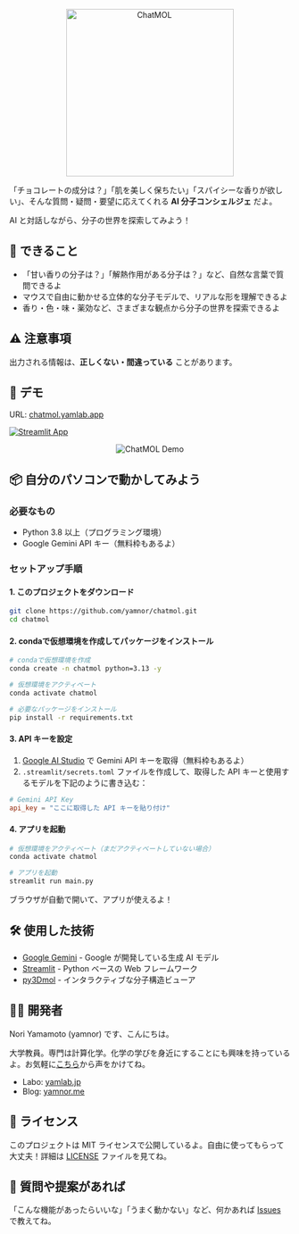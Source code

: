 <p align="center">
  <img src="https://i.gyazo.com/e6424c1c7f3d48c212fadc993e253481.png" alt="ChatMOL" width="300">
</p>

「チョコレートの成分は？」「肌を美しく保ちたい」「スパイシーな香りが欲しい」、そんな質問・疑問・要望に応えてくれる **AI 分子コンシェルジェ** だよ。

AI と対話しながら、分子の世界を探索してみよう！

## 🌟 できること

- 「甘い香りの分子は？」「解熱作用がある分子は？」など、自然な言葉で質問できるよ
- マウスで自由に動かせる立体的な分子モデルで、リアルな形を理解できるよ
- 香り・色・味・薬効など、さまざまな観点から分子の世界を探索できるよ

## ⚠️ 注意事項

出力される情報は、**正しくない・間違っている** ことがあります。

## 🚀 デモ

URL: [chatmol.yamlab.app](https://chatmol.yamlab.app)

[![Streamlit App](https://static.streamlit.io/badges/streamlit_badge_black_white.svg)](https://chatmol.yamlab.app/) 

<p align="center">
    <img src="https://i.gyazo.com/a0766d46f95e27b4eaaace083e07d421.gif" alt="ChatMOL Demo">
</p>

## 📦 自分のパソコンで動かしてみよう

### 必要なもの

- Python 3.8 以上（プログラミング環境）
- Google Gemini API キー（無料枠もあるよ）

### セットアップ手順

#### 1. このプロジェクトをダウンロード

```bash
git clone https://github.com/yamnor/chatmol.git
cd chatmol
```

#### 2. condaで仮想環境を作成してパッケージをインストール

```bash
# condaで仮想環境を作成
conda create -n chatmol python=3.13 -y

# 仮想環境をアクティベート
conda activate chatmol

# 必要なパッケージをインストール
pip install -r requirements.txt
```

#### 3. API キーを設定

1. [Google AI Studio](https://makersuite.google.com/app/apikey) で Gemini API キーを取得（無料枠もあるよ）
2. `.streamlit/secrets.toml` ファイルを作成して、取得した API キーと使用するモデルを下記のように書き込む：

```toml
# Gemini API Key
api_key = "ここに取得した API キーを貼り付け"
```

#### 4. アプリを起動

```bash
# 仮想環境をアクティベート（まだアクティベートしていない場合）
conda activate chatmol

# アプリを起動
streamlit run main.py
```

ブラウザが自動で開いて、アプリが使えるよ！

## 🛠️ 使用した技術

- [Google Gemini](https://ai.google.dev/) - Google が開発している生成 AI モデル
- [Streamlit](https://streamlit.io/) - Python ベースの Web フレームワーク
- [py3Dmol](https://3dmol.csb.pitt.edu/) - インタラクティブな分子構造ビューア

## 👨‍💻 開発者

Nori Yamamoto (yamnor) です、こんにちは。

大学教員。専門は計算化学。化学の学びを身近にすることにも興味を持っているよ。お気軽に[こちら](https://letterbird.co/yamnor)から声をかけてね。

- Labo: [yamlab.jp](https://yamlab.jp/)
- Blog: [yamnor.me](https://yamnor.me/)

## 📄 ライセンス

このプロジェクトは MIT ライセンスで公開しているよ。自由に使ってもらって大丈夫！詳細は [LICENSE](LICENSE) ファイルを見てね。

## 💬 質問や提案があれば

「こんな機能があったらいいな」「うまく動かない」など、何かあれば [Issues](https://github.com/yamnor/ChatMOL/issues) で教えてね。
